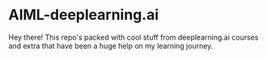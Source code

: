# AIML-deeplearning.ai
Hey there! This repo's packed with cool stuff from deeplearning.ai courses and extra that have been a huge help on my learning journey.
